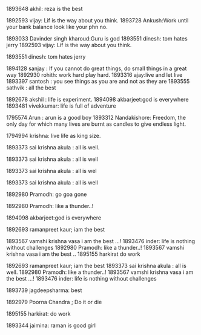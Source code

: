 1893648 akhil: reza is the best

1892593 vijay: Lif is the way about you think.
1893728 Ankush:Work until your bank balance look like your phn no.


1893033 Davinder singh kharoud:Guru is god
1893551 dinesh: tom hates jerry
1892593 vijay: Lif is the way about you think.

1893551 dinesh: tom hates jerry


1894128 sanjay : If you cannot do great things, do small things in a great way
1892930 rohith: work hard play hard.
1893316 ajay:live and let live
1893397 santosh  : you see things as you are and not as they are
1893555 sathvik : all the best

1892678 akshil : life is experiment.
1894098 akbarjeet:god is everywhere
1893481 vivekkumar: life is full of adventure



1795574 Arun : arun is a good boy 
1893312 Nandakishore: Freedom, the only day for which many lives are burnt as candles to give endless light.


1794994 krishna: live life as king size.








1893373 sai krishna akula : all is well.



1893373 sai krishna akula : all is well



1893373 sai krishna akula : all is wel


1893373 sai krishna akula : all is well

1892980 Pramodh: go goa gone

1892980 Pramodh: like a thunder..!



1894098 akbarjeet:god is everywhere

1892693 ramanpreet kaur; iam the best




1893567 vamshi krishna vasa  i am the best ...!
1893476 inder: life is nothing without challenges 
1892980 Pramodh: like a thunder..!
1893567 vamshi krishna vasa  i am the best ..
1895155 harkirat do work


1892693 ramanpreet kaur; iam the best
1893373 sai krishna akula : all is well.
1892980 Pramodh: like a thunder..!
1893567 vamshi krishna vasa  i am the best ...!
1893476 inder: life is nothing without challenges 



1893739 jagdeepsharma: best

1892979 Poorna Chandra ; Do it or die

1895155 harkirat: do work 

1893344 jaimina: raman is good girl

